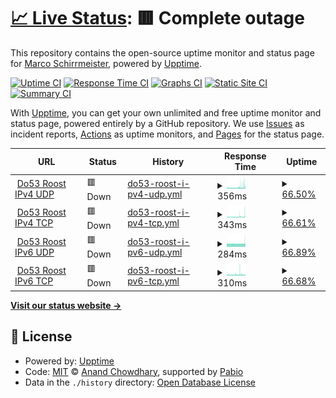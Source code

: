 # [📈 Live Status](https://mschirrmeister.github.io/upptime-loopx): <!--live status--> **🟥 Complete outage**

This repository contains the open-source uptime monitor and status page for [Marco Schirrmeister](https://mschirrmeister.github.io/upptime-loopx), powered by [Upptime](https://github.com/upptime/upptime).

[![Uptime CI](https://github.com/mschirrmeister/upptime-loopx/workflows/Uptime%20CI/badge.svg)](https://github.com/mschirrmeister/upptime-loopx/actions?query=workflow%3A%22Uptime+CI%22)
[![Response Time CI](https://github.com/mschirrmeister/upptime-loopx/workflows/Response%20Time%20CI/badge.svg)](https://github.com/mschirrmeister/upptime-loopx/actions?query=workflow%3A%22Response+Time+CI%22)
[![Graphs CI](https://github.com/mschirrmeister/upptime-loopx/workflows/Graphs%20CI/badge.svg)](https://github.com/mschirrmeister/upptime-loopx/actions?query=workflow%3A%22Graphs+CI%22)
[![Static Site CI](https://github.com/mschirrmeister/upptime-loopx/workflows/Static%20Site%20CI/badge.svg)](https://github.com/mschirrmeister/upptime-loopx/actions?query=workflow%3A%22Static+Site+CI%22)
[![Summary CI](https://github.com/mschirrmeister/upptime-loopx/workflows/Summary%20CI/badge.svg)](https://github.com/mschirrmeister/upptime-loopx/actions?query=workflow%3A%22Summary+CI%22)

With [Upptime](https://upptime.js.org), you can get your own unlimited and free uptime monitor and status page, powered entirely by a GitHub repository. We use [Issues](https://github.com/mschirrmeister/upptime-loopx/issues) as incident reports, [Actions](https://github.com/mschirrmeister/upptime-loopx/actions) as uptime monitors, and [Pages](https://mschirrmeister.github.io/upptime-loopx) for the status page.

<!--start: status pages-->
<!-- This summary is generated by Upptime (https://github.com/upptime/upptime) -->
<!-- Do not edit this manually, your changes will be overwritten -->
<!-- prettier-ignore -->
| URL | Status | History | Response Time | Uptime |
| --- | ------ | ------- | ------------- | ------ |
| <img alt="" src="https://icons.duckduckgo.com/ip3/107.189.10.142.ico" height="13"> [Do53 Roost IPv4 UDP](http://107.189.10.142:9202) | 🟥 Down | [do53-roost-i-pv4-udp.yml](https://github.com/mschirrmeister/upptime-loopx/commits/HEAD/history/do53-roost-i-pv4-udp.yml) | <details><summary><img alt="Response time graph" src="./graphs/do53-roost-i-pv4-udp/response-time-week.png" height="20"> 356ms</summary><br><a href="https://mschirrmeister.github.io/upptime-loopx/history/do53-roost-i-pv4-udp"><img alt="Response time 354" src="https://img.shields.io/endpoint?url=https%3A%2F%2Fraw.githubusercontent.com%2Fmschirrmeister%2Fupptime-loopx%2FHEAD%2Fapi%2Fdo53-roost-i-pv4-udp%2Fresponse-time.json"></a><br><a href="https://mschirrmeister.github.io/upptime-loopx/history/do53-roost-i-pv4-udp"><img alt="24-hour response time 556" src="https://img.shields.io/endpoint?url=https%3A%2F%2Fraw.githubusercontent.com%2Fmschirrmeister%2Fupptime-loopx%2FHEAD%2Fapi%2Fdo53-roost-i-pv4-udp%2Fresponse-time-day.json"></a><br><a href="https://mschirrmeister.github.io/upptime-loopx/history/do53-roost-i-pv4-udp"><img alt="7-day response time 356" src="https://img.shields.io/endpoint?url=https%3A%2F%2Fraw.githubusercontent.com%2Fmschirrmeister%2Fupptime-loopx%2FHEAD%2Fapi%2Fdo53-roost-i-pv4-udp%2Fresponse-time-week.json"></a><br><a href="https://mschirrmeister.github.io/upptime-loopx/history/do53-roost-i-pv4-udp"><img alt="30-day response time 354" src="https://img.shields.io/endpoint?url=https%3A%2F%2Fraw.githubusercontent.com%2Fmschirrmeister%2Fupptime-loopx%2FHEAD%2Fapi%2Fdo53-roost-i-pv4-udp%2Fresponse-time-month.json"></a><br><a href="https://mschirrmeister.github.io/upptime-loopx/history/do53-roost-i-pv4-udp"><img alt="1-year response time 354" src="https://img.shields.io/endpoint?url=https%3A%2F%2Fraw.githubusercontent.com%2Fmschirrmeister%2Fupptime-loopx%2FHEAD%2Fapi%2Fdo53-roost-i-pv4-udp%2Fresponse-time-year.json"></a></details> | <details><summary><a href="https://mschirrmeister.github.io/upptime-loopx/history/do53-roost-i-pv4-udp">66.50%</a></summary><a href="https://mschirrmeister.github.io/upptime-loopx/history/do53-roost-i-pv4-udp"><img alt="All-time uptime 68.05%" src="https://img.shields.io/endpoint?url=https%3A%2F%2Fraw.githubusercontent.com%2Fmschirrmeister%2Fupptime-loopx%2FHEAD%2Fapi%2Fdo53-roost-i-pv4-udp%2Fuptime.json"></a><br><a href="https://mschirrmeister.github.io/upptime-loopx/history/do53-roost-i-pv4-udp"><img alt="24-hour uptime 71.56%" src="https://img.shields.io/endpoint?url=https%3A%2F%2Fraw.githubusercontent.com%2Fmschirrmeister%2Fupptime-loopx%2FHEAD%2Fapi%2Fdo53-roost-i-pv4-udp%2Fuptime-day.json"></a><br><a href="https://mschirrmeister.github.io/upptime-loopx/history/do53-roost-i-pv4-udp"><img alt="7-day uptime 66.50%" src="https://img.shields.io/endpoint?url=https%3A%2F%2Fraw.githubusercontent.com%2Fmschirrmeister%2Fupptime-loopx%2FHEAD%2Fapi%2Fdo53-roost-i-pv4-udp%2Fuptime-week.json"></a><br><a href="https://mschirrmeister.github.io/upptime-loopx/history/do53-roost-i-pv4-udp"><img alt="30-day uptime 68.05%" src="https://img.shields.io/endpoint?url=https%3A%2F%2Fraw.githubusercontent.com%2Fmschirrmeister%2Fupptime-loopx%2FHEAD%2Fapi%2Fdo53-roost-i-pv4-udp%2Fuptime-month.json"></a><br><a href="https://mschirrmeister.github.io/upptime-loopx/history/do53-roost-i-pv4-udp"><img alt="1-year uptime 68.05%" src="https://img.shields.io/endpoint?url=https%3A%2F%2Fraw.githubusercontent.com%2Fmschirrmeister%2Fupptime-loopx%2FHEAD%2Fapi%2Fdo53-roost-i-pv4-udp%2Fuptime-year.json"></a></details>
| <img alt="" src="https://icons.duckduckgo.com/ip3/107.189.10.142.ico" height="13"> [Do53 Roost IPv4 TCP](http://107.189.10.142:9203) | 🟥 Down | [do53-roost-i-pv4-tcp.yml](https://github.com/mschirrmeister/upptime-loopx/commits/HEAD/history/do53-roost-i-pv4-tcp.yml) | <details><summary><img alt="Response time graph" src="./graphs/do53-roost-i-pv4-tcp/response-time-week.png" height="20"> 343ms</summary><br><a href="https://mschirrmeister.github.io/upptime-loopx/history/do53-roost-i-pv4-tcp"><img alt="Response time 340" src="https://img.shields.io/endpoint?url=https%3A%2F%2Fraw.githubusercontent.com%2Fmschirrmeister%2Fupptime-loopx%2FHEAD%2Fapi%2Fdo53-roost-i-pv4-tcp%2Fresponse-time.json"></a><br><a href="https://mschirrmeister.github.io/upptime-loopx/history/do53-roost-i-pv4-tcp"><img alt="24-hour response time 527" src="https://img.shields.io/endpoint?url=https%3A%2F%2Fraw.githubusercontent.com%2Fmschirrmeister%2Fupptime-loopx%2FHEAD%2Fapi%2Fdo53-roost-i-pv4-tcp%2Fresponse-time-day.json"></a><br><a href="https://mschirrmeister.github.io/upptime-loopx/history/do53-roost-i-pv4-tcp"><img alt="7-day response time 343" src="https://img.shields.io/endpoint?url=https%3A%2F%2Fraw.githubusercontent.com%2Fmschirrmeister%2Fupptime-loopx%2FHEAD%2Fapi%2Fdo53-roost-i-pv4-tcp%2Fresponse-time-week.json"></a><br><a href="https://mschirrmeister.github.io/upptime-loopx/history/do53-roost-i-pv4-tcp"><img alt="30-day response time 340" src="https://img.shields.io/endpoint?url=https%3A%2F%2Fraw.githubusercontent.com%2Fmschirrmeister%2Fupptime-loopx%2FHEAD%2Fapi%2Fdo53-roost-i-pv4-tcp%2Fresponse-time-month.json"></a><br><a href="https://mschirrmeister.github.io/upptime-loopx/history/do53-roost-i-pv4-tcp"><img alt="1-year response time 340" src="https://img.shields.io/endpoint?url=https%3A%2F%2Fraw.githubusercontent.com%2Fmschirrmeister%2Fupptime-loopx%2FHEAD%2Fapi%2Fdo53-roost-i-pv4-tcp%2Fresponse-time-year.json"></a></details> | <details><summary><a href="https://mschirrmeister.github.io/upptime-loopx/history/do53-roost-i-pv4-tcp">66.61%</a></summary><a href="https://mschirrmeister.github.io/upptime-loopx/history/do53-roost-i-pv4-tcp"><img alt="All-time uptime 68.15%" src="https://img.shields.io/endpoint?url=https%3A%2F%2Fraw.githubusercontent.com%2Fmschirrmeister%2Fupptime-loopx%2FHEAD%2Fapi%2Fdo53-roost-i-pv4-tcp%2Fuptime.json"></a><br><a href="https://mschirrmeister.github.io/upptime-loopx/history/do53-roost-i-pv4-tcp"><img alt="24-hour uptime 72.31%" src="https://img.shields.io/endpoint?url=https%3A%2F%2Fraw.githubusercontent.com%2Fmschirrmeister%2Fupptime-loopx%2FHEAD%2Fapi%2Fdo53-roost-i-pv4-tcp%2Fuptime-day.json"></a><br><a href="https://mschirrmeister.github.io/upptime-loopx/history/do53-roost-i-pv4-tcp"><img alt="7-day uptime 66.61%" src="https://img.shields.io/endpoint?url=https%3A%2F%2Fraw.githubusercontent.com%2Fmschirrmeister%2Fupptime-loopx%2FHEAD%2Fapi%2Fdo53-roost-i-pv4-tcp%2Fuptime-week.json"></a><br><a href="https://mschirrmeister.github.io/upptime-loopx/history/do53-roost-i-pv4-tcp"><img alt="30-day uptime 68.15%" src="https://img.shields.io/endpoint?url=https%3A%2F%2Fraw.githubusercontent.com%2Fmschirrmeister%2Fupptime-loopx%2FHEAD%2Fapi%2Fdo53-roost-i-pv4-tcp%2Fuptime-month.json"></a><br><a href="https://mschirrmeister.github.io/upptime-loopx/history/do53-roost-i-pv4-tcp"><img alt="1-year uptime 68.15%" src="https://img.shields.io/endpoint?url=https%3A%2F%2Fraw.githubusercontent.com%2Fmschirrmeister%2Fupptime-loopx%2FHEAD%2Fapi%2Fdo53-roost-i-pv4-tcp%2Fuptime-year.json"></a></details>
| <img alt="" src="https://icons.duckduckgo.com/ip3/107.189.10.142.ico" height="13"> [Do53 Roost IPv6 UDP](http://107.189.10.142:9204) | 🟥 Down | [do53-roost-i-pv6-udp.yml](https://github.com/mschirrmeister/upptime-loopx/commits/HEAD/history/do53-roost-i-pv6-udp.yml) | <details><summary><img alt="Response time graph" src="./graphs/do53-roost-i-pv6-udp/response-time-week.png" height="20"> 284ms</summary><br><a href="https://mschirrmeister.github.io/upptime-loopx/history/do53-roost-i-pv6-udp"><img alt="Response time 284" src="https://img.shields.io/endpoint?url=https%3A%2F%2Fraw.githubusercontent.com%2Fmschirrmeister%2Fupptime-loopx%2FHEAD%2Fapi%2Fdo53-roost-i-pv6-udp%2Fresponse-time.json"></a><br><a href="https://mschirrmeister.github.io/upptime-loopx/history/do53-roost-i-pv6-udp"><img alt="24-hour response time 305" src="https://img.shields.io/endpoint?url=https%3A%2F%2Fraw.githubusercontent.com%2Fmschirrmeister%2Fupptime-loopx%2FHEAD%2Fapi%2Fdo53-roost-i-pv6-udp%2Fresponse-time-day.json"></a><br><a href="https://mschirrmeister.github.io/upptime-loopx/history/do53-roost-i-pv6-udp"><img alt="7-day response time 284" src="https://img.shields.io/endpoint?url=https%3A%2F%2Fraw.githubusercontent.com%2Fmschirrmeister%2Fupptime-loopx%2FHEAD%2Fapi%2Fdo53-roost-i-pv6-udp%2Fresponse-time-week.json"></a><br><a href="https://mschirrmeister.github.io/upptime-loopx/history/do53-roost-i-pv6-udp"><img alt="30-day response time 284" src="https://img.shields.io/endpoint?url=https%3A%2F%2Fraw.githubusercontent.com%2Fmschirrmeister%2Fupptime-loopx%2FHEAD%2Fapi%2Fdo53-roost-i-pv6-udp%2Fresponse-time-month.json"></a><br><a href="https://mschirrmeister.github.io/upptime-loopx/history/do53-roost-i-pv6-udp"><img alt="1-year response time 284" src="https://img.shields.io/endpoint?url=https%3A%2F%2Fraw.githubusercontent.com%2Fmschirrmeister%2Fupptime-loopx%2FHEAD%2Fapi%2Fdo53-roost-i-pv6-udp%2Fresponse-time-year.json"></a></details> | <details><summary><a href="https://mschirrmeister.github.io/upptime-loopx/history/do53-roost-i-pv6-udp">66.89%</a></summary><a href="https://mschirrmeister.github.io/upptime-loopx/history/do53-roost-i-pv6-udp"><img alt="All-time uptime 68.42%" src="https://img.shields.io/endpoint?url=https%3A%2F%2Fraw.githubusercontent.com%2Fmschirrmeister%2Fupptime-loopx%2FHEAD%2Fapi%2Fdo53-roost-i-pv6-udp%2Fuptime.json"></a><br><a href="https://mschirrmeister.github.io/upptime-loopx/history/do53-roost-i-pv6-udp"><img alt="24-hour uptime 72.42%" src="https://img.shields.io/endpoint?url=https%3A%2F%2Fraw.githubusercontent.com%2Fmschirrmeister%2Fupptime-loopx%2FHEAD%2Fapi%2Fdo53-roost-i-pv6-udp%2Fuptime-day.json"></a><br><a href="https://mschirrmeister.github.io/upptime-loopx/history/do53-roost-i-pv6-udp"><img alt="7-day uptime 66.89%" src="https://img.shields.io/endpoint?url=https%3A%2F%2Fraw.githubusercontent.com%2Fmschirrmeister%2Fupptime-loopx%2FHEAD%2Fapi%2Fdo53-roost-i-pv6-udp%2Fuptime-week.json"></a><br><a href="https://mschirrmeister.github.io/upptime-loopx/history/do53-roost-i-pv6-udp"><img alt="30-day uptime 68.42%" src="https://img.shields.io/endpoint?url=https%3A%2F%2Fraw.githubusercontent.com%2Fmschirrmeister%2Fupptime-loopx%2FHEAD%2Fapi%2Fdo53-roost-i-pv6-udp%2Fuptime-month.json"></a><br><a href="https://mschirrmeister.github.io/upptime-loopx/history/do53-roost-i-pv6-udp"><img alt="1-year uptime 68.42%" src="https://img.shields.io/endpoint?url=https%3A%2F%2Fraw.githubusercontent.com%2Fmschirrmeister%2Fupptime-loopx%2FHEAD%2Fapi%2Fdo53-roost-i-pv6-udp%2Fuptime-year.json"></a></details>
| <img alt="" src="https://icons.duckduckgo.com/ip3/107.189.10.142.ico" height="13"> [Do53 Roost IPv6 TCP](http://107.189.10.142:9205) | 🟥 Down | [do53-roost-i-pv6-tcp.yml](https://github.com/mschirrmeister/upptime-loopx/commits/HEAD/history/do53-roost-i-pv6-tcp.yml) | <details><summary><img alt="Response time graph" src="./graphs/do53-roost-i-pv6-tcp/response-time-week.png" height="20"> 310ms</summary><br><a href="https://mschirrmeister.github.io/upptime-loopx/history/do53-roost-i-pv6-tcp"><img alt="Response time 308" src="https://img.shields.io/endpoint?url=https%3A%2F%2Fraw.githubusercontent.com%2Fmschirrmeister%2Fupptime-loopx%2FHEAD%2Fapi%2Fdo53-roost-i-pv6-tcp%2Fresponse-time.json"></a><br><a href="https://mschirrmeister.github.io/upptime-loopx/history/do53-roost-i-pv6-tcp"><img alt="24-hour response time 282" src="https://img.shields.io/endpoint?url=https%3A%2F%2Fraw.githubusercontent.com%2Fmschirrmeister%2Fupptime-loopx%2FHEAD%2Fapi%2Fdo53-roost-i-pv6-tcp%2Fresponse-time-day.json"></a><br><a href="https://mschirrmeister.github.io/upptime-loopx/history/do53-roost-i-pv6-tcp"><img alt="7-day response time 310" src="https://img.shields.io/endpoint?url=https%3A%2F%2Fraw.githubusercontent.com%2Fmschirrmeister%2Fupptime-loopx%2FHEAD%2Fapi%2Fdo53-roost-i-pv6-tcp%2Fresponse-time-week.json"></a><br><a href="https://mschirrmeister.github.io/upptime-loopx/history/do53-roost-i-pv6-tcp"><img alt="30-day response time 308" src="https://img.shields.io/endpoint?url=https%3A%2F%2Fraw.githubusercontent.com%2Fmschirrmeister%2Fupptime-loopx%2FHEAD%2Fapi%2Fdo53-roost-i-pv6-tcp%2Fresponse-time-month.json"></a><br><a href="https://mschirrmeister.github.io/upptime-loopx/history/do53-roost-i-pv6-tcp"><img alt="1-year response time 308" src="https://img.shields.io/endpoint?url=https%3A%2F%2Fraw.githubusercontent.com%2Fmschirrmeister%2Fupptime-loopx%2FHEAD%2Fapi%2Fdo53-roost-i-pv6-tcp%2Fresponse-time-year.json"></a></details> | <details><summary><a href="https://mschirrmeister.github.io/upptime-loopx/history/do53-roost-i-pv6-tcp">66.68%</a></summary><a href="https://mschirrmeister.github.io/upptime-loopx/history/do53-roost-i-pv6-tcp"><img alt="All-time uptime 68.22%" src="https://img.shields.io/endpoint?url=https%3A%2F%2Fraw.githubusercontent.com%2Fmschirrmeister%2Fupptime-loopx%2FHEAD%2Fapi%2Fdo53-roost-i-pv6-tcp%2Fuptime.json"></a><br><a href="https://mschirrmeister.github.io/upptime-loopx/history/do53-roost-i-pv6-tcp"><img alt="24-hour uptime 71.62%" src="https://img.shields.io/endpoint?url=https%3A%2F%2Fraw.githubusercontent.com%2Fmschirrmeister%2Fupptime-loopx%2FHEAD%2Fapi%2Fdo53-roost-i-pv6-tcp%2Fuptime-day.json"></a><br><a href="https://mschirrmeister.github.io/upptime-loopx/history/do53-roost-i-pv6-tcp"><img alt="7-day uptime 66.68%" src="https://img.shields.io/endpoint?url=https%3A%2F%2Fraw.githubusercontent.com%2Fmschirrmeister%2Fupptime-loopx%2FHEAD%2Fapi%2Fdo53-roost-i-pv6-tcp%2Fuptime-week.json"></a><br><a href="https://mschirrmeister.github.io/upptime-loopx/history/do53-roost-i-pv6-tcp"><img alt="30-day uptime 68.22%" src="https://img.shields.io/endpoint?url=https%3A%2F%2Fraw.githubusercontent.com%2Fmschirrmeister%2Fupptime-loopx%2FHEAD%2Fapi%2Fdo53-roost-i-pv6-tcp%2Fuptime-month.json"></a><br><a href="https://mschirrmeister.github.io/upptime-loopx/history/do53-roost-i-pv6-tcp"><img alt="1-year uptime 68.22%" src="https://img.shields.io/endpoint?url=https%3A%2F%2Fraw.githubusercontent.com%2Fmschirrmeister%2Fupptime-loopx%2FHEAD%2Fapi%2Fdo53-roost-i-pv6-tcp%2Fuptime-year.json"></a></details>

<!--end: status pages-->

[**Visit our status website →**](https://mschirrmeister.github.io/upptime-loopx)

## 📄 License

- Powered by: [Upptime](https://github.com/upptime/upptime)
- Code: [MIT](./LICENSE) © [Anand Chowdhary](https://anandchowdhary.com), supported by [Pabio](https://pabio.com)
- Data in the `./history` directory: [Open Database License](https://opendatacommons.org/licenses/odbl/1-0/)
